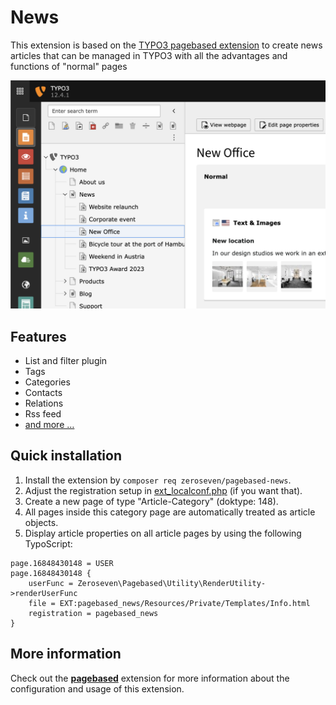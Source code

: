 # News

This extension is based on the [TYPO3 pagebased extension](../pagebased/README.md) to create news articles that can be
managed in TYPO3 with all the advantages and functions of "normal" pages

![Page based news articles in TYPO3](Resources/Public/Images/Example.png)

## Features

- List and filter plugin
- Tags
- Categories
- Contacts
- Relations
- Rss feed
- [and more …](https://github.com/zeroseven/pagebased#readme)

## Quick installation

1. Install the extension by `composer req zeroseven/pagebased-news`.
2. Adjust the registration setup in [ext_localconf.php](ext_localconf.php) (if you want that).
3. Create a new page of type "Article-Category" (doktype: 148).
4. All pages inside this category page are automatically treated as article objects.
5. Display article properties on all article pages by using the following TypoScript:

```typo3_typoscript
page.16848430148 = USER
page.16848430148 {
    userFunc = Zeroseven\Pagebased\Utility\RenderUtility->renderUserFunc
    file = EXT:pagebased_news/Resources/Private/Templates/Info.html
    registration = pagebased_news
}
```

## More information

Check out the **[pagebased](../pagebased/README.md)** extension for more information about the configuration and usage
of this extension.
